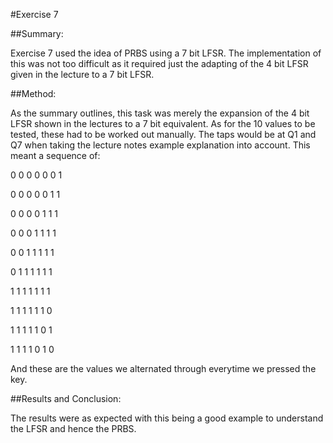 #Exercise 7

##Summary:

Exercise 7 used the idea of PRBS using a 7 bit LFSR. The implementation of this was not too difficult as it required just the adapting of the 4 bit LFSR given in the lecture to a 7 bit LFSR.


##Method:

As the summary outlines, this task was merely the expansion of the 4 bit LFSR shown in the lectures to a 7 bit equivalent. As for the 10 values to be tested, these had to be worked out manually. The taps would be at Q1 and Q7 when taking the lecture notes example explanation into account. This meant a sequence of:

0 0 0 0 0 0 1

0 0 0 0 0 1 1

0 0 0 0 1 1 1

0 0 0 1 1 1 1

0 0 1 1 1 1 1

0 1 1 1 1 1 1

1 1 1 1 1 1 1

1 1 1 1 1 1 0

1 1 1 1 1 0 1

1 1 1 1 0 1 0

And these are the values we alternated through everytime we pressed the key.


##Results and Conclusion:

The results were as expected with this being a good example to understand the LFSR and hence the PRBS.
